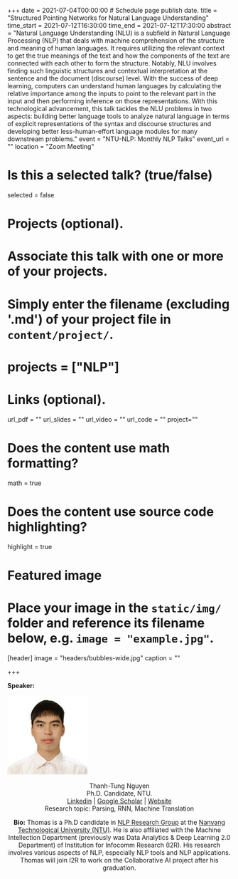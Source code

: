 +++
date = 2021-07-04T00:00:00  # Schedule page publish date.
title = "Structured Pointing Networks for Natural Language Understanding"
time_start = 2021-07-12T16:30:00
time_end = 2021-07-12T17:30:00
abstract = "Natural Language Understanding (NLU) is a subfield in Natural Language Processing (NLP) that deals with machine comprehension of the structure and meaning of human languages. It requires utilizing the relevant context to get the true meanings of the text and how the components of the text are connected with each other to form the structure. Notably, NLU involves finding such linguistic structures and contextual interpretation at the sentence and the document (discourse) level. With the success of deep learning, computers can understand human languages by calculating the relative importance among the inputs to point to the relevant part in the input  and then performing inference on those representations. With this technological advancement, this talk tackles the NLU problems in two aspects: building better language tools to analyze natural language in terms of explicit representations of the syntax and discourse structures and developing better less-human-effort language modules for many downstream problems."
event = "NTU-NLP: Monthly NLP Talks"
event_url = ""
location = "Zoom Meeting"

# Is this a selected talk? (true/false)
selected = false

# Projects (optional).
#   Associate this talk with one or more of your projects.
#   Simply enter the filename (excluding '.md') of your project file in `content/project/`.
# projects = ["NLP"]

# Links (optional).
url_pdf = ""
url_slides = ""
url_video = ""
url_code = ""
project=""
# Does the content use math formatting?
math = true

# Does the content use source code highlighting?
highlight = true

# Featured image
# Place your image in the `static/img/` folder and reference its filename below, e.g. `image = "example.jpg"`.
[header]
image = "headers/bubbles-wide.jpg"
caption = ""

+++

**Speaker:** 

<img class="img-circle" style="width: 180px;" src="../../person/thomas.jpg"> <br> <center> Thanh-Tung Nguyen <br> Ph.D. Candidate, NTU. <br> [Linkedin](https://www.linkedin.com/in/tungngthanh/) \|  [Google Scholar](https://scholar.google.com/citations?user=NkKC6zYAAAAJ&hl=en) \| [Website](https://tungngthanh.github.io/) <br> Research topic: Parsing, RNN, Machine Translation <br>


**Bio:** Thomas is a Ph.D candidate in [NLP Research Group](https://ntunlpsg.github.io/) at the [Nanyang Technological University (NTU)](https://www.ntu.edu.sg/). He is also affiliated with the Machine Intellection Department (previously was Data Analytics & Deep Learning 2.0 Department) of Institution for Infocomm Research (I2R). His research involves various aspects of NLP, especially NLP tools and NLP applications. Thomas will join I2R to work on the Collaborative AI project after his graduation.
